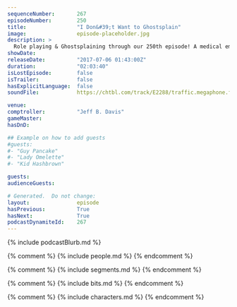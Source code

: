 ```yaml
---
sequenceNumber:       267
episodeNumber:        250
title:                "I Don&#39;t Want to Ghostsplain"
image:                episode-placeholder.jpg
description: >
  Role playing & Ghostsplaining through our 250th episode! A medical emergency is averted after Jeff gets a nose bleed from laughing. Featuring Dan Harmon, Jeff Davis, Spencer Crittenden and Steve Levy.
showDate:             
releaseDate:          "2017-07-06 01:43:00Z"
duration:             "02:03:40"
isLostEpisode:        false
isTrailer:            false
hasExplicitLanguage:  false
soundFile:            https://chtbl.com/track/E2288/traffic.megaphone.fm/STA6996533152.mp3?updated=1596763711

venue:                
comptroller:          "Jeff B. Davis"
gameMaster:           
hasDnD:               

## Example on how to add guests
#guests:
#- "Guy Pancake"
#- "Lady Omelette"
#- "Kid Hashbrown"

guests:
audienceGuests:

# Generated.  Do not change:
layout:               episode
hasPrevious:          True
hasNext:              True
podcastDynamiteId:    267
---
```


{% include podcastBlurb.md %}

{% comment %}
{% include people.md %}
{% endcomment %}

{% comment %}
{% include segments.md %}
{% endcomment %}

{% comment %}
{% include bits.md %}
{% endcomment %}

{% comment %}
{% include characters.md %}
{% endcomment %}
